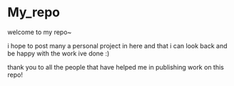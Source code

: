 # My_repo

welcome to my repo~

i hope to post many a personal project in here and that i can look back and be happy with the work ive done :) 

thank you to all the people that have helped me in publishing work on this repo!
